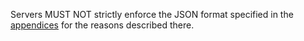Servers MUST NOT strictly enforce the JSON format specified in the
[appendices](/appendices#canonical-json) for the reasons
described there.
